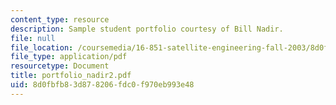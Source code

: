 ```yaml
---
content_type: resource
description: Sample student portfolio courtesy of Bill Nadir.
file: null
file_location: /coursemedia/16-851-satellite-engineering-fall-2003/8d0fbfb83d878206fdc0f970eb993e48_portfolio_nadir2.pdf
file_type: application/pdf
resourcetype: Document
title: portfolio_nadir2.pdf
uid: 8d0fbfb8-3d87-8206-fdc0-f970eb993e48
---
```

